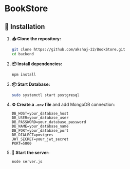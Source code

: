 # BookStore 

## 🚀 Installation  
1. **📥 Clone the repository:**  
   ```sh  
   git clone https://github.com/akshaj-22/BookStore.git
   cd backend 
   ```

2. **📦 Install dependencies:**
   ```sh
   npm install
   ```
3. **📦 Start Database:**
   ```sh
   sudo systemctl start postgresql
   ```
   
4. **⚙️ Create a `.env` file** and add MongoDB connection:
   ```env
   DB_HOST=your_database_host
   DB_USER=your_database_user
   DB_PASSWORD=your_database_password
   DB_NAME=your_database_name
   DB_PORT=your_database_port
   DB_DIALECT=postgres
   JWT_SECRET=your_jwt_secret
   PORT=5000
   ```
5. **🚀 Start the server:**
   ```sh
   node server.js
   ```
